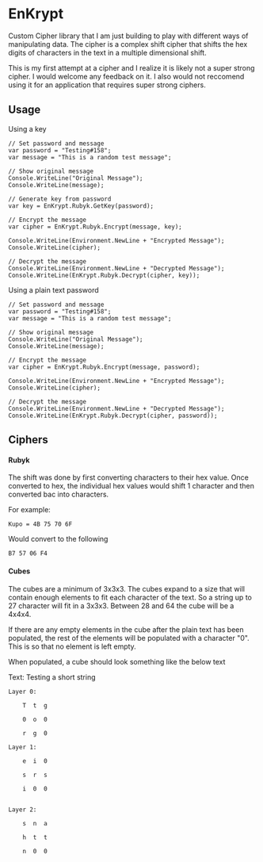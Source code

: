 # EnKrypt
Custom Cipher library that I am just building to play with different ways of manipulating data. 
The cipher is a complex shift cipher that shifts the hex digits of characters in the text in a multiple dimensional shift. 

This is my first attempt at a cipher and I realize it is likely not a super strong cipher. 
I would welcome any feedback on it. 
I also would not reccomend using it for an application that requires super strong ciphers. 

## Usage

Using a key

    // Set password and message
    var password = "Testing#158";
    var message = "This is a random test message";

    // Show original message
    Console.WriteLine("Original Message");
    Console.WriteLine(message);

    // Generate key from password
    var key = EnKrypt.Rubyk.GetKey(password);

    // Encrypt the message
    var cipher = EnKrypt.Rubyk.Encrypt(message, key);

    Console.WriteLine(Environment.NewLine + "Encrypted Message");
    Console.WriteLine(cipher);

    // Decrypt the message
    Console.WriteLine(Environment.NewLine + "Decrypted Message");
    Console.WriteLine(EnKrypt.Rubyk.Decrypt(cipher, key));

Using a plain text password

    // Set password and message
    var password = "Testing#158";
    var message = "This is a random test message";

    // Show original message
    Console.WriteLine("Original Message");
    Console.WriteLine(message);

    // Encrypt the message
    var cipher = EnKrypt.Rubyk.Encrypt(message, password);

    Console.WriteLine(Environment.NewLine + "Encrypted Message");
    Console.WriteLine(cipher);

    // Decrypt the message
    Console.WriteLine(Environment.NewLine + "Decrypted Message");
    Console.WriteLine(EnKrypt.Rubyk.Decrypt(cipher, password));

## Ciphers

#### Rubyk

The shift was done by first converting characters to their hex value. Once converted to hex, the individual hex values would shift 1 character and then converted bac into characters.

For example:

    Kupo = 4B 75 70 6F

Would convert to the following

    B7 57 06 F4


#### Cubes

The cubes are a minimum of 3x3x3. The cubes expand to a size that will contain enough elements to fit each character of the text. So a string up to 27 character will fit in a 3x3x3. Between 28 and 64 the cube will be a 4x4x4.

If there are any empty elements in the cube after the plain text has been populated, the rest of the elements will be populated with a character "0". This is so that no element is left empty.

When populated, a cube should look something like the below text

Text: Testing a short string

    Layer 0:

        T  t  g

        0  o  0

        r  g  0

    Layer 1:

        e  i  0
        
        s  r  s
        
        i  0  0


    Layer 2:

        s  n  a
        
        h  t  t
        
        n  0  0

